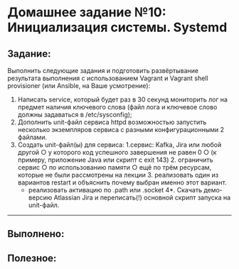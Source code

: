 # **Домашнее задание №10: Инициализация системы. Systemd**

## **Задание:**
Выполнить следующие задания и подготовить развёртывание результата выполнения с использованием Vagrant и Vagrant shell provisioner (или Ansible, на Ваше усмотрение):
1. Написать service, который будет раз в 30 секунд мониторить лог на предмет наличия ключевого слова (файл лога и ключевое слово должны задаваться в /etc/sysconfig);
2. Дополнить unit-файл сервиса httpd возможностью запустить несколько экземпляров сервиса с разными конфигурационными 2 файлами.
3. Создать unit-файл(ы) для сервиса:
	1.сервис: Kafka, Jira или любой другой
		○ у которого код успешного завершения не равен 0
		○ (к примеру, приложение Java или скрипт с exit 143)
	2. ограничить сервис
		○ по использованию памяти
		○ ещё по трём ресурсам, которые не были рассмотрены на лекции
	3. реализовать один из вариантов restart и объяснить почему выбран именно этот вариант.
	* реализовать активацию по .path или .socket
4*. Скачать демо-версию Atlassian Jira и переписать(!) основной скрипт запуска на unit-файл.

---

## **Выполнено:**



## **Полезное:**
